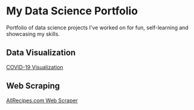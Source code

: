 # My Data Science Portfolio
Portfolio of data science projects I've worked on for fun, self-learning and showcasing my skills.

## Data Visualization
[COVID-19 Visualization](https://github.com/terrencekwon/data-science-portfolio/blob/master/covid19_visualization.ipynb)
## Web Scraping
[AllRecipes.com Web Scraper](https://github.com/terrencekwon/data-science-portfolio/blob/master/recipe_scraper.ipynb)
